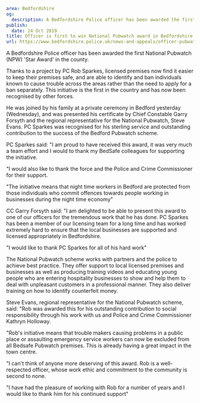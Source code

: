 ```yaml
area: Bedfordshire
og:
  description: A Bedfordshire Police officer has been awarded the first National Pubwatch (NPW)
publish:
  date: 24 Oct 2019
title: Officer is first to win National Pubwatch award in Bedfordshire
url: https://www.bedfordshire.police.uk/news-and-appeals/officer-pubwatch-award-oct19
```

A Bedfordshire Police officer has been awarded the first National Pubwatch (NPW) 'Star Award' in the county.

Thanks to a project by PC Rob Sparkes, licensed premises now find it easier to keep their premises safe, and are able to identify and ban individuals known to cause trouble across the areas rather than the need to apply for a ban separately. This initiative is the first in the country and has now been recognised by other forces.

He was joined by his family at a private ceremony in Bedford yesterday (Wednesday), and was presented his certificate by Chief Constable Garry Forsyth and the regional representative for the National Pubwatch, Steve Evans. PC Sparkes was recognised for his sterling service and outstanding contribution to the success of the Bedford Pubwatch scheme.

PC Sparkes said: "I am proud to have received this award, it was very much a team effort and I would to thank my BedSafe colleagues for supporting the initiative.

"I would also like to thank the force and the Police and Crime Commissioner for their support.

"The initiative means that night time workers in Bedford are protected from those individuals who commit offences towards people working in businesses during the night time economy"

CC Garry Forsyth said: "I am delighted to be able to present this award to one of our officers for the tremendous work that he has done. PC Sparkes has been a member of our licensing team for a long time and has worked extremely hard to ensure that the local businesses are supported and licensed appropriately in Bedfordshire.

"I would like to thank PC Sparkes for all of his hard work"

The National Pubwatch scheme works with partners and the police to achieve best practice. They offer support to local licensed premises and businesses as well as producing training videos and educating young people who are entering hospitality businesses to show and help them to deal with unpleasant customers in a professional manner. They also deliver training on how to identify counterfeit money.

Steve Evans, regional representative for the National Pubwatch scheme, said: "Rob was awarded this for his outstanding contribution to social responsibility through his work with us and Police and Crime Commissioner Kathryn Holloway.

"Rob's initiative means that trouble makers causing problems in a public place or assaulting emergency service workers can now be excluded from all Bedsafe Pubwatch premises. This is already having a great impact in the town centre.

"I can't think of anyone more deserving of this award. Rob is a well-respected officer, whose work ethic and commitment to the community is second to none.

"I have had the pleasure of working with Rob for a number of years and I would like to thank him for his continued support"
